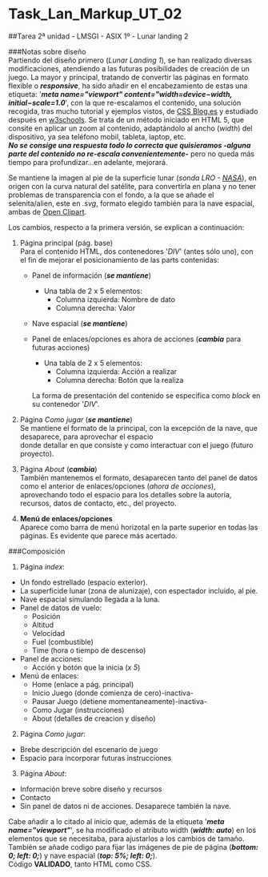 # Task_Lan_Markup_UT_02
##Tarea 2ª unidad - LMSGI - ASIX 1º - Lunar landing 2

###Notas sobre diseño  
   Partiendo del diseño primero (_Lunar Landing 1_), se han realizado diversas modificaciones, atendiendo a las futuras posibilidades de creación de un juego.
   La mayor y principal, tratando de convertir las páginas en formato flexible o _**responsive**_, ha sido añadir en el encabezamiento de estas una etiqueta: '_**meta name="viewport" content="width=device−width, initial−scale=1.0**_', con la que re-escalamos el contenido, una solución recogida, tras mucho tutorial y ejemplos vistos, de [CSS Blog.es](http://www.cssblog.es/crear-diseno-responsive-en-3-pasos/) y estudiado después en [w3schools](http://www.w3schools.com/css/css_rwd_viewport.asp).
   Se trata de un método iniciado en HTML 5, que consite en aplicar un zoom al contenido, adaptándolo al ancho (_width_) del dispositivo, ya sea teléfono mobil, tableta, laptop, etc.  
   _**No se consige una respuesta todo lo correcta que quisieramos -alguna parte del contenido no re-escala convenientemente-**_ pero no queda más tiempo para profundizar...en adelante, mejorará.  
  
  
   Se mantiene la imagen al pie de la superficie lunar (_sonda LRO - [NASA](www.nasa.gov/multimedia/imagegallery/index.html)_), en origen con la curva natural del satélite, para convertirla en plana y no tener problemas de transparencia con el fondo, a la que se añade el selenita/alien, este en _.svg_, formato elegido también para la nave espacial, ambas de [Open Clipart](openclipart.org).  

Los cambios, respecto a la primera versión, se explican a continuación:  

1. Página principal (pág. base)  
    Para el contenido HTML, dos contenedores '_DIV_' (antes sólo uno), con el fin de mejorar el posicionamiento de las parts contenidas:  
   * Panel de información (_**se mantiene**_)  
       * Una tabla de 2 x 5 elementos: 
          * Columna izquierda: Nombre de dato
          * Columna derecha: Valor
   * Nave espacial (_**se mantiene**_)
   * Panel de enlaces/opciones es ahora de acciones (_**cambia**_ para futuras acciones)  
      * Una tabla de 2 x 5 elementos: 
          * Columna izquierda: Acción a realizar
          * Columna derecha: Botón que la realiza  
  
       La forma de presentación del contenido se especifica como _block_ en su contenedor '_DIV_'.  
       
2. Página _Como jugar_ (_**se mantiene**_)  
    Se mantiene el formato de la principal, con la excepción de la nave, que desaparece, para aprovechar el espacio  
    donde detallar en que consiste y como interactuar con el juego (futuro proyecto).  
3. Página _About_ (_**cambia**_)  
    También mantenemos el formato, desaparecen tanto del panel de datos como el anterior de enlaces/opciones (_ahora de acciones_), aprovechando todo el espacio para los detalles sobre la autoría, recursos, datos de contacto, etc., del proyecto.
4. **Menú de enlaces/opciones**  
   Aparece como barra de menú horizotal en la parte superior en todas las páginas. Es evidente que parece más acertado.
    

###Composición  

1. Página _index_:
 * Un fondo estrellado (espacio exterior).  
 * La superficide lunar (zona de alunizaje), con espectador incluido, al pie.  
 * Nave espacial simulando llegada a la luna.  
 * Panel de datos de vuelo:
     * Posición
     * Altitud
     * Velocidad
     * Fuel (combustible)
     * Time (hora o tiempo de descenso)
 * Panel de acciones:
     * Acción y botón que la inicia (_x 5_)
 * Menú de enlaces:
     * Home (enlace a pág. principal)
     * Inicio Juego (donde comienza de cero)-inactiva-
     * Pausar Juego (detiene momentaneamente)-inactiva-
     * Como Jugar (instrucciones)
     * About (detalles de creacion y diseño)  

2. Página _Como jugar_:
  * Brebe descripción del escenario de juego
  * Espacio para incorporar futuras instrucciones  

3. Página _About_:
  * Información breve sobre diseño y recursos
  * Contacto
  * Sin panel de datos ni de acciones. Desaparece también la nave.

Cabe añadir a lo citado al inicio que, además de la etiqueta '_**meta name="viewport"**_', se ha modificado el atributo width (_**width: auto**_) en los elementos que se necesitaba, para ajustarlos a los cambios de tamaño. También se añade codigo para fijar las imágenes de pie de página (_**bottom: 0;  left: 0;**_) y nave espacial (_**top: 5%; left: 0;**_).  
Código **VALIDADO**, tanto HTML como CSS.
